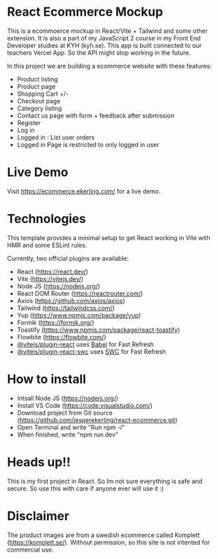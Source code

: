 # React Ecommerce Mockup

This is a ecommoerce mockup in React/Vite + Tailwind and some other extension.
It is also a part of my JavaScript 2 course in my Front End Developer studies at KYH (kyh.se).
This app is built connected to our teachers Vercel App. So the API might stop working in the future.

In this project we are building a ecommerce website with these features:
- Product listing
- Product page
- Shopping Cart +/-
- Checkout page
- Category listing
- Contact us page with form + feedback after submission
- Register
- Log in
- Logged in : List user orders
- Logged in Page is restricted to only logged in user


# Live Demo

Visit https://ecommerce.ekerling.com/ for a live demo.




# Technologies

This template provides a minimal setup to get React working in Vite with HMR and some ESLint rules.

Currently, two official plugins are available:

- React (https://react.dev/)
- Vite (https://vitejs.dev/)
- Node JS (https://nodejs.org/)
- React DOM Router (https://reactrouter.com/)
- Axios (https://github.com/axios/axios)
- Tailwind (https://tailwindcss.com/)
- Yup (https://www.npmjs.com/package/yup)
- Formik (https://formik.org/)
- Toastify (https://www.npmjs.com/package/react-toastify)
- Flowbite (https://flowbite.com/)
- [@vitejs/plugin-react](https://github.com/vitejs/vite-plugin-react/blob/main/packages/plugin-react/README.md) uses [Babel](https://babeljs.io/) for Fast Refresh
- [@vitejs/plugin-react-swc](https://github.com/vitejs/vite-plugin-react-swc) uses [SWC](https://swc.rs/) for Fast Refresh



# How to install

- Intsall Node JS (https://nodejs.org/)
- Install VS Code (https://code.visualstudio.com/)
- Download project from Git source (https://github.com/jesperekerling/react-ecommerce.git)
- Open Terminal and write "Run npm -i"
- When finished, write "npm run dev"



# Heads up!!

This is my first project in React. So Im not sure everything is safe and secure. So use this with care if anyone ever will use it :)


# Disclaimer

The product images are from a swedish ecommerce called Komplett (https://komplett.se/). Without permission, so this site is not intented for commercial use.